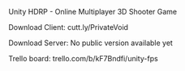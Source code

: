 Unity HDRP - Online Multiplayer 3D Shooter Game

Download Client: cutt.ly/PrivateVoid

Download Server: No public version available yet

Trello board: 	 trello.com/b/kF7Bndfi/unity-fps